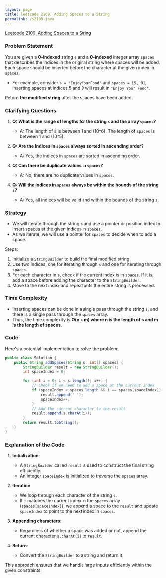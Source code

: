 ```yaml
---
layout: page
title: leetcode 2109. Adding Spaces to a String
permalink: /s2109-java
---
```

[Leetcode 2109. Adding Spaces to a String](https://algoadvance.github.io/algoadvance/l2109)
### Problem Statement

You are given a **0-indexed** string `s` and a **0-indexed** integer array `spaces` that describes the indices in the original string where spaces will be added. Each space should be inserted before the character at the given index in `spaces`.

- For example, consider `s = "EnjoyYourFood"` and `spaces = [5, 9]`, inserting spaces at indices 5 and 9 will result in `"Enjoy Your Food"`.

Return **the modified string** after the spaces have been added.

### Clarifying Questions

1. **Q: What is the range of lengths for the string `s` and the array `spaces`?**
   - A: The length of `s` is between 1 and \(10^6\). The length of `spaces` is between 1 and \(10^5\).

2. **Q: Are the indices in `spaces` always sorted in ascending order?**
   - A: Yes, the indices in `spaces` are sorted in ascending order.

3. **Q: Can there be duplicate values in `spaces`?**
   - A: No, there are no duplicate values in `spaces`.

4. **Q: Will the indices in `spaces` always be within the bounds of the string `s`?**
   - A: Yes, all indices will be valid and within the bounds of the string `s`.

### Strategy

- We will iterate through the string `s` and use a pointer or position index to insert spaces at the given indices in `spaces`.
- As we iterate, we will use a pointer for `spaces` to decide when to add a space.
  
Steps:
1. Initialize a `StringBuilder` to build the final modified string.
2. Use two indices, one for iterating through `s` and one for iterating through `spaces`.
3. For each character in `s`, check if the current index is in `spaces`. If it is, add a space before adding the character to the `StringBuilder`.
4. Move to the next index and repeat until the entire string is processed.

### Time Complexity

- Inserting spaces can be done in a single pass through the string `s`, and there is a single pass through the `spaces` array.
- Thus, the time complexity is **O(n + m) where n is the length of s and m is the length of spaces**.

### Code

Here's a potential implementation to solve the problem:

```java
public class Solution {
    public String addSpaces(String s, int[] spaces) {
        StringBuilder result = new StringBuilder();
        int spaceIndex = 0;

        for (int i = 0; i < s.length(); i++) {
            // Check if we need to add a space at the current index
            if (spaceIndex < spaces.length && i == spaces[spaceIndex]) {
                result.append(' ');
                spaceIndex++;
            }
            // Add the current character to the result
            result.append(s.charAt(i));
        }
        return result.toString();
    }
}
```

### Explanation of the Code

1. **Initialization**:
   - A `StringBuilder` called `result` is used to construct the final string efficiently.
   - An integer `spaceIndex` is initialized to traverse the `spaces` array.

2. **Iteration**:
   - We loop through each character of the string `s`.
   - If `i` matches the current index in the `spaces` array (`spaces[spaceIndex]`), we append a space to the `result` and update `spaceIndex` to point to the next index in `spaces`.

3. **Appending characters**:
   - Regardless of whether a space was added or not, append the current character `s.charAt(i)` to `result`.

4. **Return**:
   - Convert the `StringBuilder` to a string and return it.

This approach ensures that we handle large inputs efficiently within the given constraints.